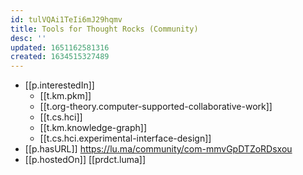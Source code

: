```yaml
---
id: tulVQAi1TeIi6mJ29hqmv
title: Tools for Thought Rocks (Community)
desc: ''
updated: 1651162581316
created: 1634515327489
---
```




- [[p.interestedIn]]
  - [[t.km.pkm]]
  - [[t.org-theory.computer-supported-collaborative-work]]
  - [[t.cs.hci]]
  - [[t.km.knowledge-graph]]
  - [[t.cs.hci.experimental-interface-design]]
- [[p.hasURL]] https://lu.ma/community/com-mmvGpDTZoRDsxou
- [[p.hostedOn]] [[prdct.luma]]
